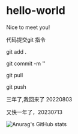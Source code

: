 # hello-world

Nice to meet you!

代码提交git 指令

git add . 

git commit -m ''

git pull

git push 


三年了,我回来了 20220803

又快一年了，20230713

![Anurag's GitHub stats](https://github-readme-stats.vercel.app/api?username=wangxudongcc&show_icons=true&theme=dracula&locale=cn)
